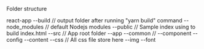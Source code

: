 Folder structure

react-app
--build                                      // output folder after running "yarn build" command
--node_modules                               // default Nodejs modules
--public                                     // Sample index using to build index.html
--src                                        // App root folder
  --app
    --common                                 //
    --component
    --config
    --content
  --css                                      // All css file store here
  --img
  --font